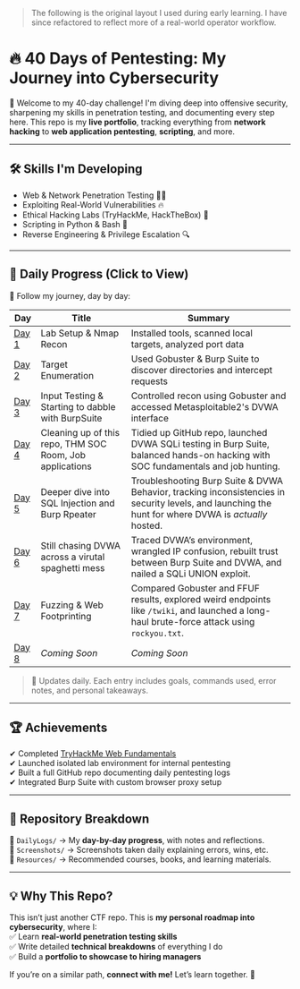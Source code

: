 > The following is the original layout I used during early learning. I have since refactored to reflect more of a real-world operator workflow.

# 🔥 40 Days of Pentesting: My Journey into Cybersecurity

🚀 Welcome to my 40-day challenge! I'm diving deep into offensive security, sharpening my skills in penetration testing, and documenting every step here. This repo is my **live portfolio**, tracking everything from **network hacking** to **web application pentesting**, **scripting**, and more.

---

## 🛠 Skills I'm Developing

- Web & Network Penetration Testing 🕵️‍♂️
- Exploiting Real-World Vulnerabilities 🔥
- Ethical Hacking Labs (TryHackMe, HackTheBox) 🎯
- Scripting in Python & Bash 🐍
- Reverse Engineering & Privilege Escalation 🔍

---

## 📅 Daily Progress (Click to View)

📖 Follow my journey, day by day:

| Day                                                               | Title                                                    | Summary                                                                                                                           |
| ----------------------------------------------------------------- | -------------------------------------------------------- | --------------------------------------------------------------------------------------------------------------------------------- |
| [Day 1](40DaysOfPentesting/DailyLogs/01-the-groundwork.md)        | Lab Setup & Nmap Recon                                   | Installed tools, scanned local targets, analyzed port data                                                                        |
| [Day 2](40DaysOfPentesting/DailyLogs/02-target-enumeration.md)    | Target Enumeration                                       | Used Gobuster & Burp Suite to discover directories and intercept requests                                                         |
| [Day 3](40DaysOfPentesting/DailyLogs/03-input-testing.md)         | Input Testing & Starting to dabble with BurpSuite        | Controlled recon using Gobuster and accessed Metasploitable2's DVWA interface                                                     |
| [Day 4](40DaysOfPentesting/DailyLogs/04-burp-repeater-and-THM.md) | Cleaning up of this repo, THM SOC Room, Job applications | Tidied up GitHub repo, launched DVWA SQLi testing in Burp Suite, balanced hands-on hacking with SOC fundamentals and job hunting. |
| [Day 5](40DaysOfPentesting/DailyLogs/05-break-more-things.md)     | Deeper dive into SQL Injection and Burp Rpeater          |Troubleshooting Burp Suite & DVWA Behavior, tracking inconsistencies in security levels, and launching the hunt for where DVWA is *actually* hosted.                                                                            |
| [Day 6](40DaysOfPentesting/DailyLogs/06-hunt-for-the-real-host.md)     | Still chasing DVWA across a virutal spaghetti mess          | Traced DVWA’s environment, wrangled IP confusion, rebuilt trust between Burp Suite and DVWA, and nailed a SQLi UNION exploit.                                                                                                                     |
| [Day 7](40DaysOfPentesting/DailyLogs/07-web-recon-basics.md)     | Fuzzing & Web Footprinting         | Compared Gobuster and FFUF results, explored weird endpoints like `/twiki`, and launched a long-haul brute-force attack using `rockyou.txt`.                                                                                                                     |
| [Day 8]()     | *Coming Soon*             | *Coming Soon*                                                                                                                     |

> 🔄 Updates daily. Each entry includes goals, commands used, error notes, and personal takeaways.

---

## 🏆 Achievements

✔ Completed [TryHackMe Web Fundamentals](https://tryhackme.com/room/webfundamentals)  
✔ Launched isolated lab environment for internal pentesting  
✔ Built a full GitHub repo documenting daily pentesting logs  
✔ Integrated Burp Suite with custom browser proxy setup

---

## 📂 Repository Breakdown

🔹 `DailyLogs/` → My **day-by-day progress**, with notes and reflections.  
🔹 `Screenshots/` → Screenshots taken daily explaining errors, wins, etc.  
🔹 `Resources/` → Recommended courses, books, and learning materials.  

---

## 💡 Why This Repo?

This isn’t just another CTF repo. This is **my personal roadmap into cybersecurity**, where I:  
✅ Learn **real-world penetration testing skills**  
✅ Write detailed **technical breakdowns** of everything I do  
✅ Build a **portfolio to showcase to hiring managers**

If you’re on a similar path, **connect with me!** Let’s learn together. 🚀
